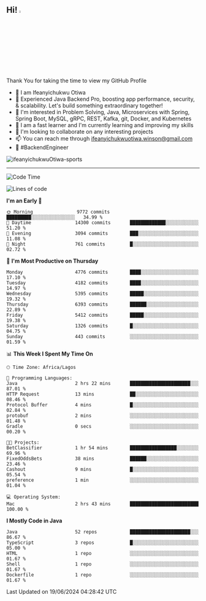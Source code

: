 <!-- BLOG-POST-LIST:START --><!-- BLOG-POST-LIST:END -->

## Hi! <img src="https://media.giphy.com/media/hvRJCLFzcasrR4ia7z/giphy.gif" width="4%"> 

Thank You for taking the time to view my GitHub Profile

- 👋 I am Ifeanyichukwu Otiwa
- 🚀 Experienced Java Backend Pro, boosting app performance, security, & scalability. Let's build something extraordinary together!
- 👀 I'm interested in Problem Solving, Java, Microservices with Spring, Spring Boot, MySQL, gRPC, REST, Kafka, git, Docker, and Kubernetes
- 🌱 I am a fast learner and I'm currently learning and improving my skills
- 💞️ I'm looking to collaborate on any interesting projects
- 📫 You can reach me through ifeanyichukwuotiwa.winson@gmail.com
- 🚀 #BackendEngineer

<p align="left" marginTop="10px"> <img src="https://komarev.com/ghpvc/?username=ifeanyichukwuOtiwa-sports&label=Profile%20views&color=0e75b6&style=for-the-badge" alt="ifeanyichukwuOtiwa-sports" /> </p>

***

<!--START_SECTION:waka-->
![Code Time](http://img.shields.io/badge/Code%20Time-2%2C611%20hrs%2044%20mins-blue)

![Lines of code](https://img.shields.io/badge/From%20Hello%20World%20I%27ve%20Written-7.3%20million%20lines%20of%20code-blue)

**I'm an Early 🐤** 

```text
🌞 Morning                9772 commits        █████████░░░░░░░░░░░░░░░░   34.99 % 
🌆 Daytime                14300 commits       █████████████░░░░░░░░░░░░   51.20 % 
🌃 Evening                3094 commits        ███░░░░░░░░░░░░░░░░░░░░░░   11.08 % 
🌙 Night                  761 commits         █░░░░░░░░░░░░░░░░░░░░░░░░   02.72 % 
```
📅 **I'm Most Productive on Thursday** 

```text
Monday                   4776 commits        ████░░░░░░░░░░░░░░░░░░░░░   17.10 % 
Tuesday                  4182 commits        ████░░░░░░░░░░░░░░░░░░░░░   14.97 % 
Wednesday                5395 commits        █████░░░░░░░░░░░░░░░░░░░░   19.32 % 
Thursday                 6393 commits        ██████░░░░░░░░░░░░░░░░░░░   22.89 % 
Friday                   5412 commits        █████░░░░░░░░░░░░░░░░░░░░   19.38 % 
Saturday                 1326 commits        █░░░░░░░░░░░░░░░░░░░░░░░░   04.75 % 
Sunday                   443 commits         ░░░░░░░░░░░░░░░░░░░░░░░░░   01.59 % 
```


📊 **This Week I Spent My Time On** 

```text
🕑︎ Time Zone: Africa/Lagos

💬 Programming Languages: 
Java                     2 hrs 22 mins       ██████████████████████░░░   87.01 % 
HTTP Request             13 mins             ██░░░░░░░░░░░░░░░░░░░░░░░   08.46 % 
Protocol Buffer          4 mins              █░░░░░░░░░░░░░░░░░░░░░░░░   02.84 % 
protobuf                 2 mins              ░░░░░░░░░░░░░░░░░░░░░░░░░   01.48 % 
Gradle                   0 secs              ░░░░░░░░░░░░░░░░░░░░░░░░░   00.20 % 

🐱‍💻 Projects: 
BetClassifier            1 hr 54 mins        █████████████████░░░░░░░░   69.96 % 
FixedOddsBets            38 mins             ██████░░░░░░░░░░░░░░░░░░░   23.46 % 
Cashout                  9 mins              █░░░░░░░░░░░░░░░░░░░░░░░░   05.54 % 
preference               1 min               ░░░░░░░░░░░░░░░░░░░░░░░░░   01.04 % 

💻 Operating System: 
Mac                      2 hrs 43 mins       █████████████████████████   100.00 % 
```

**I Mostly Code in Java** 

```text
Java                     52 repos            ██████████████████████░░░   86.67 % 
TypeScript               3 repos             █░░░░░░░░░░░░░░░░░░░░░░░░   05.00 % 
HTML                     1 repo              ░░░░░░░░░░░░░░░░░░░░░░░░░   01.67 % 
Shell                    1 repo              ░░░░░░░░░░░░░░░░░░░░░░░░░   01.67 % 
Dockerfile               1 repo              ░░░░░░░░░░░░░░░░░░░░░░░░░   01.67 % 
```




 Last Updated on 19/06/2024 04:28:42 UTC
<!--END_SECTION:waka-->

<!--
<p align="center">
![trophy](https://github-profile-trophy.vercel.app/?username=ifeanyichukwuOtiwa-sports&theme=onedark) (https://github.com/ryo-ma/github-profile-trophy)
</p>
-->

<!---
ifeanyi-otiwa/ifeanyi-otiwa is a ✨ special ✨ repository because its `README.md` (this file) appears on your GitHub profile.
You can click the Preview link to take a look at your changes.
--->
